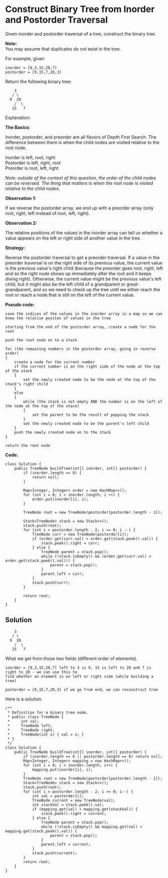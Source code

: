 # Construct Binary Tree from Inorder and Postorder Traversal

Given inorder and postorder traversal of a tree, construct the binary tree.

**Note:**  
You may assume that duplicates do not exist in the tree.

For example, given

```
inorder = [9,3,15,20,7]
postorder = [9,15,7,20,3]
```

Return the following binary tree:

```
    3
   / \
  9  20
    /  \
   15   7
```

Explanation:

**The Basics:**

Inorder, postorder, and preorder are all flavors of Depth First Search. The difference between them is when the child nodes are visited relative to the root node.

Inorder is left, root, right  
Postorder is left, right, root  
Preorder is root, left, right

_Note: outside of the context of this question, the order of the child nodes can be reversed. The thing that matters is when the root node is visited relative to the child nodes._

**Observation 1:**

If we reverse the postorder array, we end up with a preorder array \(only root, right, left instead of root, left, right\).

**Observation 2:**

The relative positions of the values in the inorder array can tell us whether a value appears on the left or right side of another value in the tree.

**Strategy:**

Reverse the postorder traversal to get a preorder traversal. If a value in the preorder traversal is on the right side of its previous value, the current value is the previous value's right child \(because the preorder goes root, right, left and so the right node shows up immediately after the root and it keeps diving right\). Otherwise, the current value might be the previous value's left child, but it might also be the left child of a grandparent or great-grandparent, and so we need to check up the tree until we either reach the root or reach a node that is still on the left of the current value.

**Pseudo code:**

```
save the indices of the values in the inorder array in a map so we can know the relative positon of values in the tree

starting from the end of the postorder array, create a node for the root

push the root node on to a stack

for (the remaining numbers in the postorder array, going in reverse order)
{
    create a node for the current number
    if the current number is on the right side of the node at the top of the stack
    {
        set the newly created node to be the node at the top of the stack's right child
    }
    else
    {
        while (the stack is not empty AND the number is on the left of the node at the top of the stack)
        {
            set the parent to be the result of popping the stack
        }
        set the newly created node to be the parent's left child
    }
    push the newly created node on to the stack
}

return the root node
```

**Code:**

```
class Solution {
    public TreeNode buildTree(int[] inorder, int[] postorder) {
        if (inorder.length == 0) {
            return null;
        }
        
        Map<Integer, Integer> order = new HashMap<>();
        for (int i = 0; i < inorder.length; i ++) {
            order.put(inorder[i], i);
        }
        
        TreeNode root = new TreeNode(postorder[postorder.length - 1]);
        
        Stack<TreeNode> stack = new Stack<>();
        stack.push(root);
        for (int i = postorder.length - 2; i >= 0; i --) {
            TreeNode curr = new TreeNode(postorder[i]);
            if (order.get(curr.val) > order.get(stack.peek().val)) {
                stack.peek().right = curr;
            } else {
                TreeNode parent = stack.pop();
                while (!stack.isEmpty() && (order.get(curr.val) < order.get(stack.peek().val))) {
                    parent = stack.pop();
                }
                parent.left = curr;
            }
            stack.push(curr);
        }
        
        return root;
    }
}
```

## Solution

```
    3
   / \
  9  20
    /  \
   15   7
```

What we get from those two fields \(different order of elements\).

```
inorder = [9,3,15,20,7] left to 3 is 9, 15 is left to 20 and 7 is right to 20 - we can use this to
find whether an element is on left or right side (while building a tree)
```

```
postorder = [9,15,7,20,3] if we go from end, we can reconstruct tree
```

Here is a solution. 

```
/**
 * Definition for a binary tree node.
 * public class TreeNode {
 *     int val;
 *     TreeNode left;
 *     TreeNode right;
 *     TreeNode(int x) { val = x; }
 * }
 */
class Solution {
    public TreeNode buildTree(int[] inorder, int[] postorder) {
        if (inorder.length == 0 || postorder.length == 0) return null;
        Map<Integer, Integer> mapping = new HashMap<>();
        for (int i = 0; i < inorder.length; i++) {
            mapping.put(inorder[i], i);
        }
        TreeNode root = new TreeNode(postorder[postorder.length - 1]);
        Stack<TreeNode> stack = new Stack<>();
        stack.push(root);
        for (int i = postorder.length - 2; i >= 0; i--) {
            int val = postorder[i];
            TreeNode current = new TreeNode(val);
            int stackVal = stack.peek().val;
            if (mapping.get(val) > mapping.get(stackVal)) {
                stack.peek().right = current;
            } else {
                TreeNode parent = stack.pop();
                while (!stack.isEmpty() && mapping.get(val) < mapping.get(stack.peek().val)) { 
                    parent = stack.pop();
                }
                parent.left = current;
            }
            stack.push(current);
        }
        return root;
    }
}
```




